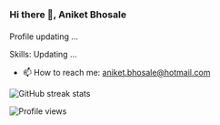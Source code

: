 ### Hi there 👋, Aniket Bhosale
#### 

Profile updating ... 

Skills: Updating ... 




- 📫 How to reach me: aniket.bhosale@hotmail.com 


![GitHub streak stats](https://github-readme-streak-stats.herokuapp.com/?user=Aniket1900)  

![Profile views](https://gpvc.arturio.dev/Aniket1900)
